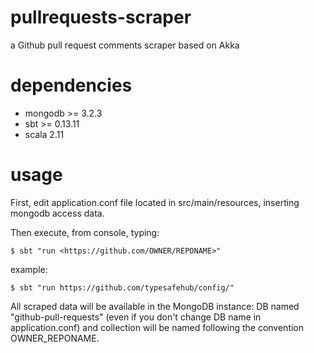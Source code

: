 # pullrequests-scraper
a Github pull request comments scraper based on Akka

# dependencies
- mongodb >= 3.2.3
- sbt >= 0.13.11
- scala 2.11

# usage

First, edit application.conf file located in src/main/resources, inserting mongodb access data.

Then execute, from console, typing:

    $ sbt "run <https://github.com/OWNER/REPONAME>"

example:

    $ sbt "run https://github.com/typesafehub/config/"


All scraped data will be available in the MongoDB instance:
DB named "github-pull-requests" (even if you don't change DB name in application.conf) and collection will be named following the convention OWNER_REPONAME.

